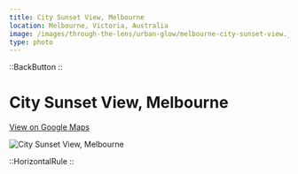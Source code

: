 ```yaml
---
title: City Sunset View, Melbourne
location: Melbourne, Victoria, Australia
image: /images/through-the-lens/urban-glow/melbourne-city-sunset-view.jpg
type: photo
---
```


::BackButton
::

# City Sunset View, Melbourne

<a href="https://www.google.com/maps/search/?api=1&query=Melbourne+City+Sunset+View,Kew,+Victoria,+Australia" target="_blank" rel="noopener noreferrer">View on Google Maps</a>

![City Sunset View, Melbourne](/images/through-the-lens/urban-glow/melbourne-city-sunset-view.jpg)

<div class="mb-8"></div>

::HorizontalRule
::
